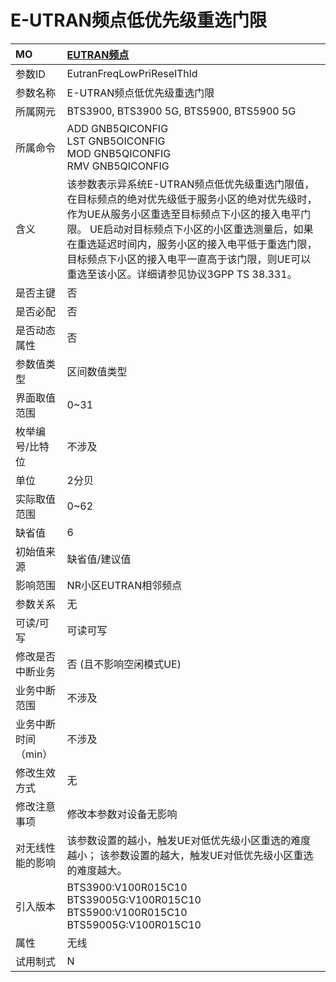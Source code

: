 # E-UTRAN频点低优先级重选门限<table><thread><tr><th align = "left">MO</th><th align = "left"><a href = "index.html#E-UTRAN频点低优先级重选门限-4">EUTRAN频点</a></td></tr></thread><tbody><tr><td>参数ID</td><td>EutranFreqLowPriReselThld</td></tr><tr><td>参数名称</td><td>E-UTRAN频点低优先级重选门限</td></tr><tr><td>所属网元</td><td>BTS3900, BTS3900 5G, BTS5900, BTS5900 5G</td></tr><tr><td>所属命令</td><td>ADD GNB5QICONFIG<br>LST GNB5OICONFIG<br>MOD GNB5QICONFIG<br>RMV GNB5QICONFIG</td></tr><tr><td>含义</td><td>该参数表示异系统E-UTRAN频点低优先级重选门限值，在目标频点的绝对优先级低于服务小区的绝对优先级时，作为UE从服务小区重选至目标频点下小区的接入电平门限。
UE启动对目标频点下小区的小区重选测量后，如果在重选延迟时间内，服务小区的接入电平低于重选门限，目标频点下小区的接入电平一直高于该门限，则UE可以重选至该小区。详细请参见协议3GPP TS 38.331。</td></tr><tr><td>是否主键</td><td>否</td></tr><tr><td>是否必配</td><td>否</td></tr><tr><td>是否动态属性</td><td>否</td></tr><tr><td>参数值类型</td><td>区间数值类型</td></tr><tr><td>界面取值范围</td><td>0~31</td></tr><tr><td>枚举编号/比特位</td><td>不涉及</td></tr><tr><td>单位</td><td>2分贝</td></tr><tr><td>实际取值范围</td><td>0~62</td></tr><tr><td>缺省值</td><td>6</td></tr><tr><td>初始值来源</td><td>缺省值/建议值</td></tr><tr><td>影响范围</td><td>NR小区EUTRAN相邻频点</td></tr><tr><td>参数关系</td><td>无</td></tr><tr><td>可读/可写</td><td>可读可写</td></tr><tr><td>修改是否中断业务</td><td>否 (且不影响空闲模式UE)</td></tr><tr><td>业务中断范围</td><td>不涉及</td></tr><tr><td>业务中断时间（min）</td><td>不涉及</td></tr><tr><td>修改生效方式</td><td>无</td></tr><tr><td>修改注意事项</td><td>修改本参数对设备无影响</td></tr><tr><td>对无线性能的影响</td><td>该参数设置的越小，触发UE对低优先级小区重选的难度越小；
该参数设置的越大，触发UE对低优先级小区重选的难度越大。</td></tr><tr><td>引入版本</td><td>BTS3900:V100R015C10<br>BTS39005G:V100R015C10<br>BTS5900:V100R015C10<br>BTS59005G:V100R015C10</td></tr><tr><td>属性</td><td>无线</td></tr><tr><td>试用制式</td><td>N</td></tr></tbody></table>